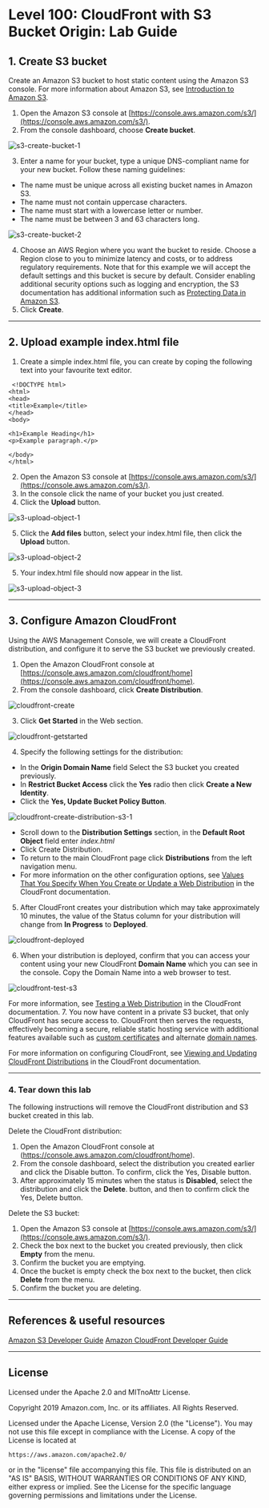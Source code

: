 ﻿# Level 100: CloudFront with S3 Bucket Origin: Lab Guide

## 1. Create S3 bucket

Create an Amazon S3 bucket to host static content using the Amazon S3 console.
For more information about Amazon S3, see [Introduction to Amazon S3](https://docs.aws.amazon.com/AmazonS3/latest/dev/Introduction.html).

1. Open the Amazon S3 console at [https://console.aws.amazon.com/s3/](https://console.aws.amazon.com/s3/).
2. From the console dashboard, choose **Create bucket**.

![s3-create-bucket-1](Images/s3-create-bucket-1.png)

3. Enter a name for your bucket, type a unique DNS-compliant name for your new bucket. Follow these naming guidelines:

  * The name must be unique across all existing bucket names in Amazon S3.
  * The name must not contain uppercase characters.
  * The name must start with a lowercase letter or number.
  * The name must be between 3 and 63 characters long.

![s3-create-bucket-2](Images/s3-create-bucket-2.png)

4. Choose an AWS Region where you want the bucket to reside. Choose a Region close to you to minimize latency and costs, or to address regulatory requirements.
  Note that for this example we will accept the default settings and this bucket is secure by default. Consider enabling additional security options such as logging and encryption, the S3 documentation has additional information such as [Protecting Data in Amazon S3](https://docs.aws.amazon.com/AmazonS3/latest/dev/DataDurability.html).
5. Click **Create**.

***

## 2. Upload example index.html file

1. Create a simple index.html file, you can create by coping the following text into your favourite text editor.
```
 <!DOCTYPE html>
<html>
<head>
<title>Example</title>
</head>
<body>

<h1>Example Heading</h1>
<p>Example paragraph.</p>

</body>
</html>
```
2. Open the Amazon S3 console at [https://console.aws.amazon.com/s3/](https://console.aws.amazon.com/s3/).
3. In the console click the name of your bucket you just created.
4. Click the **Upload** button.

![s3-upload-object-1](Images/s3-upload-object-1.png)

5. Click the **Add files** button, select your index.html file, then click the **Upload** button.

![s3-upload-object-2](Images/s3-upload-object-2.png)

5. Your index.html file should now appear in the list.

![s3-upload-object-3](Images/s3-upload-object-3.png)

***

## 3. Configure Amazon CloudFront

Using the AWS Management Console, we will create a CloudFront distribution, and configure it to serve the S3 bucket we previously created.

1. Open the Amazon CloudFront console at [https://console.aws.amazon.com/cloudfront/home](https://console.aws.amazon.com/cloudfront/home).
2. From the console dashboard, click **Create Distribution**.

![cloudfront-create](Images/cloudfront-create-button.png)

3. Click **Get Started** in the Web section.

![cloudfront-getstarted](Images/cloudfront-get-started.png)

4. Specify the following settings for the distribution:
  * In the **Origin Domain Name** field Select the S3 bucket you created previously.
  * In **Restrict Bucket Access** click the **Yes** radio then click **Create a New Identity**.
  * Click the **Yes, Update Bucket Policy Button**.

  ![cloudfront-create-distribution-s3-1](Images/cloudfront-create-distribution-s3-1.png)

  * Scroll down to the **Distribution Settings** section, in the **Default Root Object** field enter *index.html*
  * Click Create Distribution.
  * To return to the main CloudFront page click **Distributions** from the left navigation menu.
  * For more information on the other configuration options, see [Values That You Specify When You Create or Update a Web Distribution](https://docs.aws.amazon.com/AmazonCloudFront/latest/DeveloperGuide/distribution-web-values-specify.html) in the CloudFront documentation.
5. After CloudFront creates your distribution which may take approximately 10 minutes, the value of the Status column for your distribution will change from **In Progress** to **Deployed**.

![cloudfront-deployed](Images/cloudfront-deployed.png)

6. When your distribution is deployed, confirm that you can access your content using your new CloudFront **Domain Name** which you can see in the console. Copy the Domain Name into a web browser to test.

![cloudfront-test-s3](Images/cloudfront-test-s3.png)

For more information, see [Testing a Web Distribution](https://docs.aws.amazon.com/AmazonCloudFront/latest/DeveloperGuide/distribution-web-testing.html) in the CloudFront documentation.
7. You now have content in a private S3 bucket, that only CloudFront has secure access to. CloudFront then serves the requests, effectively becoming a secure, reliable static hosting service with additional features available such as [custom certificates](https://docs.aws.amazon.com/AmazonCloudFront/latest/DeveloperGuide/using-https.html) and alternate [domain names](https://docs.aws.amazon.com/AmazonCloudFront/latest/DeveloperGuide/CNAMEs.html).

For more information on configuring CloudFront, see [Viewing and Updating CloudFront Distributions](https://docs.aws.amazon.com/AmazonCloudFront/latest/DeveloperGuide/HowToUpdateDistribution.html) in the CloudFront documentation.

***

### 4. Tear down this lab

The following instructions will remove the CloudFront distribution and S3 bucket created in this lab.

Delete the CloudFront distribution:

1. Open the Amazon CloudFront console at (https://console.aws.amazon.com/cloudfront/home).
2. From the console dashboard, select the distribution you created earlier and click the Disable button.
To confirm, click the Yes, Disable button.
3. After approximately 15 minutes when the status is **Disabled**, select the distribution and click the **Delete**.
button, and then to confirm click the Yes, Delete button.

Delete the S3 bucket:

1. Open the Amazon S3 console at [https://console.aws.amazon.com/s3/](https://console.aws.amazon.com/s3/).
2. Check the box next to the bucket you created previously, then click **Empty** from the menu.
3. Confirm the bucket you are emptying.
4. Once the bucket is empty check the box next to the bucket, then click **Delete** from the menu.
5. Confirm the bucket you are deleting.

***

## References & useful resources

[Amazon S3 Developer Guide](https://docs.aws.amazon.com/AmazonS3/latest/dev/Welcome.html)
[Amazon CloudFront Developer Guide](https://docs.aws.amazon.com/AmazonCloudFront/latest/DeveloperGuide/Introduction.html)

***

## License

Licensed under the Apache 2.0 and MITnoAttr License.

Copyright 2019 Amazon.com, Inc. or its affiliates. All Rights Reserved.

Licensed under the Apache License, Version 2.0 (the "License"). You may not use this file except in compliance with the License. A copy of the License is located at

    https://aws.amazon.com/apache2.0/

or in the "license" file accompanying this file. This file is distributed on an "AS IS" BASIS, WITHOUT WARRANTIES OR CONDITIONS OF ANY KIND, either express or implied. See the License for the specific language governing permissions and limitations under the License.


